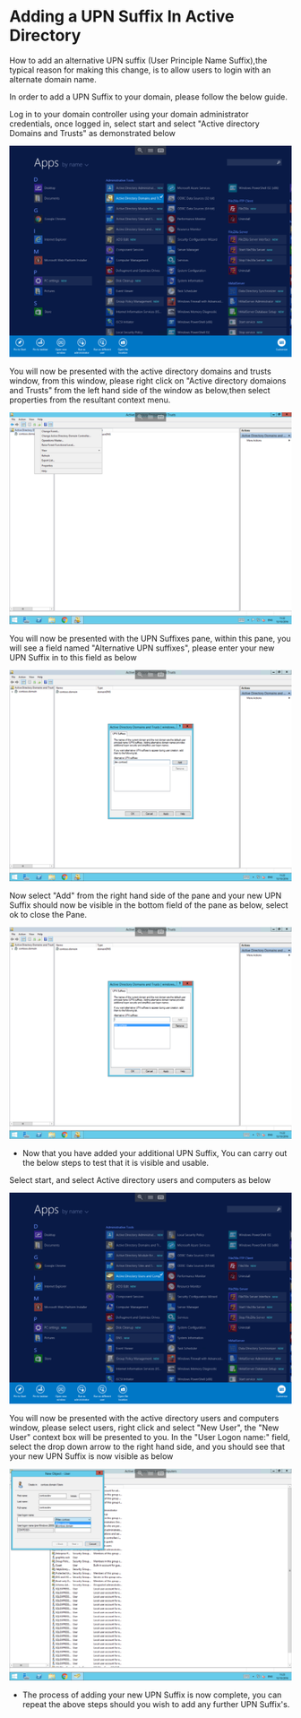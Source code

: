 # Adding a UPN Suffix In Active Directory

How to add an alternative UPN suffix (User Principle Name Suffix),the typical reason for making this change, is to allow users to login with an alternate domain name. 
 
In order to add a UPN Suffix to your domain, please follow the below guide.

Log in to your domain controller using your domain administrator credentials, once logged in, select start and select "Active directory Domains and Trusts" as demonstrated below

![AD domains and trusts](Images/upnsuffix/addomainsandtrusts.PNG)

You will now be presented with the active directory domains and trusts window, from this window, please right click on "Active directory domaions and Trusts" from the left hand side of the window as below,then select properties from the resultant context menu.

![Active Directory domains and trusts](Images/upnsuffix/addantcontextmenu.PNG)

You will now be presented with the UPN Suffixes pane, within this pane, you will see a field named "Alternative UPN suffixes", please enter your new UPN Suffix in to this field as below

![Add UPN Suffix](Images/upnsuffix/enteraltupn.PNG)

Now select "Add" from the right hand side of the pane and your new UPN Suffix should now be visible in the bottom field of the pane as below, select ok to close the Pane.

![Alternative UPN](Images/upnsuffix/addaltupn.PNG)

* Now that you have added your additional UPN Suffix, You can carry out the below steps to test that it is visible and usable.

Select start, and select Active directory users and computers as below

![AD Users and Computers](Images/upnsuffix/adusersandcomputers.PNG)

You will now be presented with the active directory users and computers window, please select users, right click and select "New User", the "New User" context box will be presented to you.
In the "User Logon name:" field, select the drop down arrow to the right hand side, and you should see that your new UPN Suffix is now visible as below

![New Suffix Working](Images/upnsuffix/newupnselected.PNG)

* The process of adding your new UPN Suffix is now complete, you can repeat the above steps should you wish to add any further UPN Suffix's.
